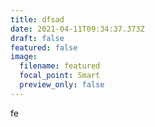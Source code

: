 ```yaml
---
title: dfsad
date: 2021-04-11T09:34:37.373Z
draft: false
featured: false
image:
  filename: featured
  focal_point: Smart
  preview_only: false
---
```

fe